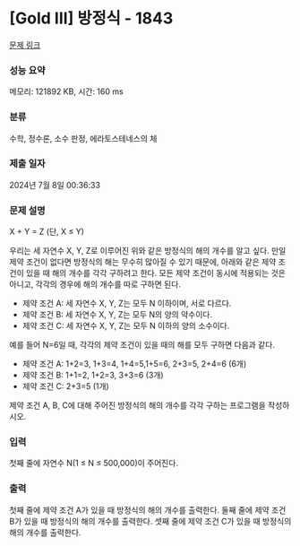 # [Gold III] 방정식 - 1843 

[문제 링크](https://www.acmicpc.net/problem/1843) 

### 성능 요약

메모리: 121892 KB, 시간: 160 ms

### 분류

수학, 정수론, 소수 판정, 에라토스테네스의 체

### 제출 일자

2024년 7월 8일 00:36:33

### 문제 설명

<p>X + Y = Z (단, X ≤ Y)</p>

<p>우리는 세 자연수 X, Y, Z로 이루어진 위와 같은 방정식의 해의 개수를 알고 싶다. 만일 제약 조건이 없다면 방정식의 해는 무수히 많아질 수 있기 때문에, 아래와 같은 제약 조건이 있을 때 해의 개수를 각각 구하려고 한다. 모든 제약 조건이 동시에 적용되는 것은 아니고, 각각의 경우에 해의 개수를 따로 구하면 된다.</p>

<ul>
	<li>제약 조건 A: 세 자연수 X, Y, Z는 모두 N 이하이며, 서로 다르다.</li>
	<li>제약 조건 B: 세 자연수 X, Y, Z는 모두 N의 양의 약수이다.</li>
	<li>제약 조건 C: 세 자연수 X, Y, Z는 모두 N 이하의 양의 소수이다.</li>
</ul>

<p>예를 들어 N=6일 때, 각각의 제약 조건이 있을 때의 해를 모두 구하면 다음과 같다.</p>

<ul>
	<li>제약 조건 A: 1+2=3, 1+3=4, 1+4=5,1+5=6, 2+3=5, 2+4=6 (6개)</li>
	<li>제약 조건 B: 1+1=2, 1+2=3, 3+3=6 (3개)</li>
	<li>제약 조건 C: 2+3=5 (1개)</li>
</ul>

<p>제약 조건 A, B, C에 대해 주어진 방정식의 해의 개수를 각각 구하는 프로그램을 작성하시오.</p>

### 입력 

 <p>첫째 줄에 자연수 N(1 ≤ N ≤ 500,000)이 주어진다.</p>

### 출력 

 <p>첫째 줄에 제약 조건 A가 있을 때 방정식의 해의 개수를 출력한다. 둘째 줄에 제약 조건 B가 있을 때 방정식의 해의 개수를 출력한다. 셋째 줄에 제약 조건 C가 있을 때 방정식의 해의 개수를 출력한다.</p>

